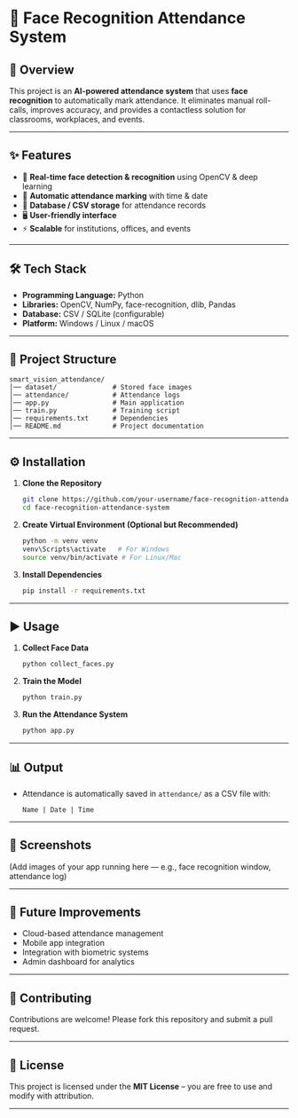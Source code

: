 

# 📌 Face Recognition Attendance System

## 📖 Overview

This project is an **AI-powered attendance system** that uses **face recognition** to automatically mark attendance. It eliminates manual roll-calls, improves accuracy, and provides a contactless solution for classrooms, workplaces, and events.

---

## ✨ Features

* 🎥 **Real-time face detection & recognition** using OpenCV & deep learning
* 📝 **Automatic attendance marking** with time & date
* 💾 **Database / CSV storage** for attendance records
* 🖥️ **User-friendly interface**
* ⚡ **Scalable** for institutions, offices, and events

---

## 🛠️ Tech Stack

* **Programming Language:** Python
* **Libraries:** OpenCV, NumPy, face-recognition, dlib, Pandas
* **Database:** CSV / SQLite (configurable)
* **Platform:** Windows / Linux / macOS

---

## 📂 Project Structure

```
smart_vision_attendance/
│── dataset/              # Stored face images
│── attendance/           # Attendance logs
│── app.py                # Main application
│── train.py              # Training script
│── requirements.txt      # Dependencies
│── README.md             # Project documentation
```

---

## ⚙️ Installation

1. **Clone the Repository**

   ```bash
   git clone https://github.com/your-username/face-recognition-attendance-system.git
   cd face-recognition-attendance-system
   ```

2. **Create Virtual Environment (Optional but Recommended)**

   ```bash
   python -m venv venv
   venv\Scripts\activate   # For Windows
   source venv/bin/activate # For Linux/Mac
   ```

3. **Install Dependencies**

   ```bash
   pip install -r requirements.txt
   ```

---

## ▶️ Usage

1. **Collect Face Data**

   ```bash
   python collect_faces.py
   ```

2. **Train the Model**

   ```bash
   python train.py
   ```

3. **Run the Attendance System**

   ```bash
   python app.py
   ```

---

## 📊 Output

* Attendance is automatically saved in `attendance/` as a CSV file with:

  ```
  Name | Date | Time
  ```

---

## 📸 Screenshots

(Add images of your app running here — e.g., face recognition window, attendance log)

---

## 🚀 Future Improvements

* Cloud-based attendance management
* Mobile app integration
* Integration with biometric systems
* Admin dashboard for analytics

---

## 🤝 Contributing

Contributions are welcome! Please fork this repository and submit a pull request.

---

## 📜 License

This project is licensed under the **MIT License** – you are free to use and modify with attribution.

---
